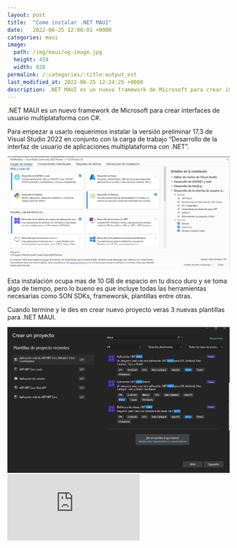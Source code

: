 ```yaml
---
layout: post
title:  "Como instalar .NET MAUI"
date:   2022-06-25 12:00:01 +0000
categories: maui
image:
  path: /img/maui/og-image.jpg
  height: 434
  width: 828
permalink: /:categories/:title:output_ext
last_modified_at: 2022-06-25 12:24:25 +0000
description: .NET MAUI es un nuevo framework de Microsoft para crear interfaces graficas de usuario multiplataforma con C#. 
---
```


.NET MAUI es un nuevo framework de Microsoft para crear interfaces de usuario multiplataforma con C#. 

Para empezar a usarlo requerimos instalar la versión preliminar 17.3 de Visual Studio 2022 en conjunto con la carga de trabajo “Desarrollo de la interfaz de usuario de aplicaciones multiplataforma con .NET”. 

<img src="/img/maui/workload.png" loading="lazy"  alt="Pantalla de Visual Studio 2022 que muestra la pantalla dee instlacion de cargas">

Esta instalación ocupa mas de 10 GB de espacio en tu disco duro y se toma algo de tiempo, pero lo bueno es que incluye todas las herramientas necesarias como SON SDKs, frameworsk, plantillas entre otras. 

Cuando termine y le des en crear nuevo proyecto veras 3 nuevas plantillas para .NET MAUI.

<img src="/img/maui/plantillas.png" loading="lazy"  alt="Pantalla de Visual Studio 2022 que muestra la plantillas de .NET MAUI">



<div class="video-responsive">
<iframe  loading="lazy" src="https://www.youtube.com/embed/d7Xf-ILCEf4" frameborder="0" allow="accelerometer; autoplay; encrypted-media; gyroscope; picture-in-picture" allowfullscreen></iframe>
</div>

